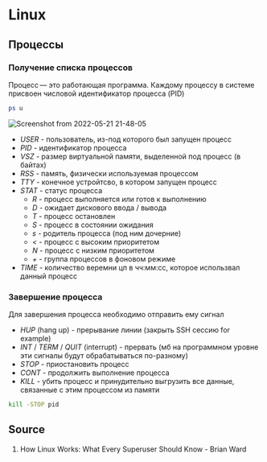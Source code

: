 # Linux

## Процессы
### Получение списка процессов
Процесс — это работающая программа. Каждому процессу в системе присвоен числовой идентификатор процесса (PID)
```sh
ps u
```
![Screenshot from 2022-05-21 21-48-05](https://user-images.githubusercontent.com/72094319/169665349-3ea359db-7590-4803-877f-e5b659544b74.png)

* _USER_ - пользователь, из-под которого был запущен процесс
* _PID_ - идентификатор процесса
* _VSZ_ - размер виртуальной памяти, выделенной под процесс (в байтах)
* _RSS_ - память, физически используемая процессом
* _TTY_ - конечное устройтсво, в котором запущен процесс
* _STAT_ - статус процесса
  + _R_ - процесс выполняется или готов к выполнению
  + _D_ - ожидает дискового ввода / вывода
  + _T_ - процесс остановлен
  + _S_ - процесс в состоянии ожидания
  + _s_ - родитель процесса (под ним дочерние)
  + _<_ - процесс с высоким приоритетом
  + _N_ - процесс с низким приоритетом
  + _+_ - группа процессов в фоновом режиме
* _TIME_ - количество веремни цп в чч:мм:сс, которое использвал данный процесс
### Завершение процесса
Для завершения процесса необходимо отправить ему сигнал
* _HUP_ (hang up) - прерывание линии (закрыть SSH сессию for example)
* _INT_ / _TERM_ / _QUIT_ (interrupt) - прервать (мб на программном уровне эти сигналы будут обрабатываться по-разному)
* _STOP_ - приостановить процесс
* _CONT_ - продолжить выполнение процесса
* _KILL_ - убить процесс и принудительно выгрузить все данные, связанные с этим процессом из памяти

```sh
kill -STOP pid
```

## Source
1. How Linux Works: What Every Superuser Should Know - Brian Ward
